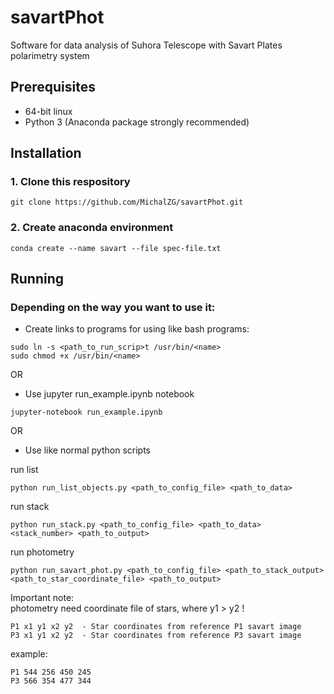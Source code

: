 # savartPhot

Software for data analysis of Suhora Telescope with Savart Plates polarimetry system

## Prerequisites

* 64-bit linux
* Python 3 (Anaconda package strongly recommended)

## Installation
### 1. Clone this respository
```
git clone https://github.com/MichalZG/savartPhot.git
```
### 2. Create anaconda environment
```
conda create --name savart --file spec-file.txt
```
## Running
### Depending on the way you want to use it:  

* Create links to programs for using like bash programs:
```
sudo ln -s <path_to_run_scrip>t /usr/bin/<name>
sudo chmod +x /usr/bin/<name>
```

OR  

* Use jupyter run_example.ipynb notebook
```
jupyter-notebook run_example.ipynb
```

OR

* Use like normal python scripts

run list  
```
python run_list_objects.py <path_to_config_file> <path_to_data>
```
run stack
```
python run_stack.py <path_to_config_file> <path_to_data> <stack_number> <path_to_output>  
```
run photometry  
```
python run_savart_phot.py <path_to_config_file> <path_to_stack_output> <path_to_star_coordinate_file> <path_to_output>
```

Important note:  
photometry need coordinate file of stars, where y1 > y2 !  
```
P1 x1 y1 x2 y2  - Star coordinates from reference P1 savart image
P3 x1 y1 x2 y2  - Star coordinates from reference P3 savart image
```
example:  
```
P1 544 256 450 245  
P3 566 354 477 344  
```



